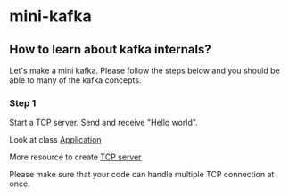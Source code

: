 # mini-kafka

## How to learn about kafka internals?

Let's make a mini kafka. Please follow the steps below and you should be able to many of the kafka  concepts.

### Step 1

Start a TCP server. Send and receive "Hello world".

Look at class [ Application ](https://github.com/john-nash-rs/mini-kafka/blob/main/src/main/java/server/Application.java) 

More resource to create [TCP server](https://www.baeldung.com/a-guide-to-java-sockets)

Please make sure that your code can handle multiple TCP connection at once. 

